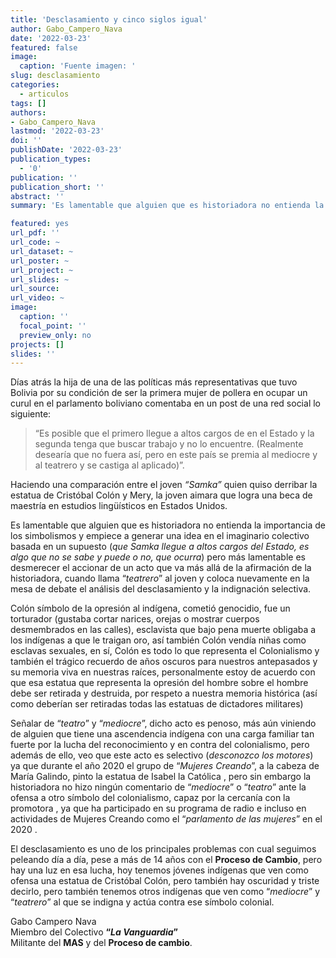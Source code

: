 ```yaml
---
title: 'Desclasamiento y cinco siglos igual'
author: Gabo_Campero_Nava
date: '2022-03-23'
featured: false
image:
  caption: 'Fuente imagen: '
slug: desclasamiento
categories:
  - articulos
tags: []
authors:
- Gabo_Campero_Nava
lastmod: '2022-03-23'
doi: ''
publishDate: '2022-03-23'
publication_types:
  - '0'
publication: ''
publication_short: ''
abstract: ''
summary: 'Es lamentable que alguien que es historiadora no entienda la importancia de los simbolismos y empiece a generar una idea en el imaginario colectivo basada en un supuesto'

featured: yes
url_pdf: ''
url_code: ~
url_dataset: ~
url_poster: ~
url_project: ~
url_slides: ~
url_source: 
url_video: ~
image:
  caption: ''
  focal_point: ''
  preview_only: no
projects: []
slides: ''
---
```


Días atrás la hija de una de las políticas más representativas que tuvo Bolivia por su condición de ser la primera mujer de pollera en ocupar un curul en el parlamento boliviano comentaba en un post de una red social lo siguiente: 
>“Es posible que el primero llegue a altos cargos de en el Estado y la segunda tenga que buscar trabajo y no lo encuentre. (Realmente desearía que no fuera así, pero en este país se premia al mediocre y al teatrero y se castiga al aplicado)”.

Haciendo una comparación entre el joven *“Samka”* quien quiso derribar la estatua de Cristóbal Colón y Mery, la joven aimara que logra una beca de maestría en estudios lingüísticos en Estados Unidos.

Es lamentable que alguien que es historiadora no entienda la importancia de los simbolismos y empiece a generar una idea en el imaginario colectivo basada en un supuesto (*que Samka  llegue a altos cargos del Estado, es algo que no se sabe y puede o no, que ocurra*) pero más lamentable es desmerecer el accionar de un acto que va más allá de la afirmación de la historiadora, cuando llama “*teatrero*” al joven y coloca nuevamente en la mesa de debate el  análisis del desclasamiento y la indignación selectiva.

Colón símbolo de la opresión al indígena, cometió genocidio, fue un torturador (gustaba cortar narices, orejas o mostrar cuerpos desmembrados en las calles), esclavista que bajo pena muerte obligaba a los indígenas a que le traigan oro, así también Colón vendía niñas como esclavas sexuales, en sí, Colón es todo lo que representa el Colonialismo y también el trágico recuerdo de años oscuros para nuestros antepasados y su memoria viva en nuestras raíces,  personalmente estoy de acuerdo con que esa estatua que representa la opresión del hombre sobre el hombre debe ser retirada y destruida, por respeto a nuestra memoria histórica (así como deberían ser retiradas todas las estatuas de dictadores militares)

Señalar de “*teatro*” y “*mediocre*”, dicho acto es penoso, más aún viniendo de alguien que tiene una ascendencia indígena con una carga familiar tan fuerte por la lucha del reconocimiento y en contra del colonialismo, pero además de ello, veo que este acto es selectivo (*desconozco los motores*) ya que durante el año 2020 el grupo de “*Mujeres Creando*”, a la cabeza de María Galindo, pinto la estatua de Isabel la Católica , pero sin embargo la historiadora no hizo ningún comentario de “*mediocre*” o “*teatro*” ante la ofensa a otro símbolo del colonialismo, capaz por la cercanía con la promotora , ya que ha participado en su programa de radio e incluso en actividades de Mujeres Creando como el “*parlamento de las mujeres*” en el 2020 .

El desclasamiento es uno de los principales problemas con cual seguimos peleando día a día, pese a más de 14 años con el **Proceso de Cambio**, pero hay una luz en esa lucha, hoy tenemos jóvenes indígenas que ven como ofensa una estatua de Cristóbal Colón, pero también hay oscuridad y triste decirlo, pero también tenemos otros indígenas que ven como “*mediocre*” y “*teatrero*” al que se indigna y actúa contra ese símbolo colonial.

Gabo Campero Nava<br>
Miembro del Colectivo **“*La Vanguardia*”**<br>
Militante del **MAS** y del **Proceso de cambio**.<br>
